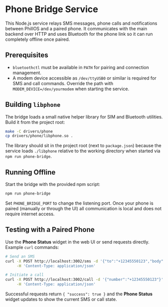 # Phone Bridge Service

This Node.js service relays SMS messages, phone calls and notifications between PhillOS and a paired phone. It communicates with the main backend over HTTP and uses Bluetooth for the phone link so it can run completely offline once paired.

## Prerequisites

- `bluetoothctl` must be available in `PATH` for pairing and connection management.
- A modem device accessible as `/dev/ttyUSB0` or similar is required for SMS and call commands. Override the path with `MODEM_DEVICE=/dev/yourmodem` when starting the service.

## Building `libphone`

The bridge loads a small native helper library for SIM and Bluetooth utilities. Build it from the project root:

```bash
make -C drivers/phone
cp drivers/phone/libphone.so .
```

The library should sit in the project root (next to `package.json`) because the
service loads `./libphone` relative to the working directory when started via
`npm run phone-bridge`.

## Running Offline

Start the bridge with the provided npm script:

```bash
npm run phone-bridge
```

Set `PHONE_BRIDGE_PORT` to change the listening port. Once your phone is paired (manually or through the UI) all communication is local and does not require internet access.

## Testing with a Paired Phone

Use the **Phone Status** widget in the web UI or send requests directly. Example `curl` commands:

```bash
# Send an SMS
curl -X POST http://localhost:3002/sms -d '{"to":"+12345550123","body":"Hello"}' \
     -H 'Content-Type: application/json'

# Initiate a call
curl -X POST http://localhost:3002/call -d '{"number":"+12345550123"}' \
     -H 'Content-Type: application/json'
```

Successful requests return `{ "success": true }` and the **Phone Status** widget updates to show the current SMS or call state.

